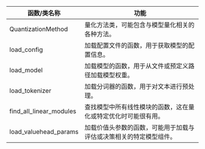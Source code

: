 |函数/类名称| 功能|
|---|---|
|QuantizationMethod| 量化方法类，可能包含与模型量化相关的各种方法。|
|load_config| 加载配置文件的函数，用于获取模型的配置信息。|
|load_model| 加载模型的函数，用于从文件或预定义路径加载模型权重。|
|load_tokenizer| 加载分词器的函数，用于对文本进行预处理。|
|find_all_linear_modules| 查找模型中所有线性模块的函数，这在量化或特定优化时可能很有用。|
|load_valuehead_params| 加载价值头参数的函数，可能用于加载与评估或决策相关的特定模型组件。|
